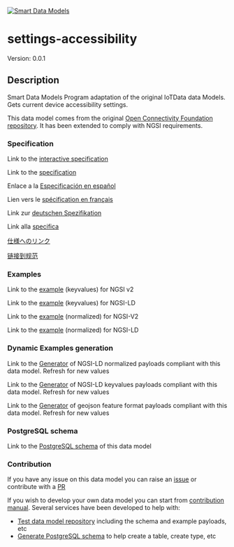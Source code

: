 [![Smart Data Models](https://smartdatamodels.org/wp-content/uploads/2022/01/SmartDataModels_logo.png "Logo")](https://smartdatamodels.org)
# settings-accessibility
Version: 0.0.1

## Description 

Smart Data Models Program adaptation of the original IoTData data Models. Gets current device accessibility settings.

This data model comes from the original [Open Connectivity Foundation repository](https://github.com/openconnectivityfoundation/IoTDataModels). It has been extended to comply with NGSI requirements.
### Specification

Link to the [interactive specification](https://swagger.lab.fiware.org/?url=https://smart-data-models.github.io/dataModel.OCF/settings-accessibility/swagger.yaml)

Link to the [specification](https://github.com/smart-data-models/dataModel.OCF/blob/master/settings-accessibility/doc/spec.md)

Enlace a la [Especificación en español](https://github.com/smart-data-models/dataModel.OCF/blob/master/settings-accessibility/doc/spec_ES.md)

Lien vers le [spécification en français](https://github.com/smart-data-models/dataModel.OCF/blob/master/settings-accessibility/doc/spec_FR.md)

Link zur [deutschen Spezifikation](https://github.com/smart-data-models/dataModel.OCF/blob/master/settings-accessibility/doc/spec_DE.md)

Link alla [specifica](https://github.com/smart-data-models/dataModel.OCF/blob/master/settings-accessibility/doc/spec_IT.md)

[仕様へのリンク](https://github.com/smart-data-models/dataModel.OCF/blob/master/settings-accessibility/doc/spec_JA.md)

[链接到规范](https://github.com/smart-data-models/dataModel.OCF/blob/master/settings-accessibility/doc/spec_ZH.md)
### Examples

Link to the [example](https://smart-data-models.github.io/dataModel.OCF/settings-accessibility/examples/example.json) (keyvalues) for NGSI v2

Link to the [example](https://smart-data-models.github.io/dataModel.OCF/settings-accessibility/examples/example.jsonld) (keyvalues) for NGSI-LD

Link to the [example](https://smart-data-models.github.io/dataModel.OCF/settings-accessibility/examples/example-normalized.json) (normalized) for NGSI-V2

Link to the [example](https://smart-data-models.github.io/dataModel.OCF/settings-accessibility/examples/example-normalized.jsonld) (normalized) for NGSI-LD
### Dynamic Examples generation

Link to the [Generator](https://smartdatamodels.org/extra/ngsi-ld_generator.php?schemaUrl=https://raw.githubusercontent.com/smart-data-models/dataModel.OCF/master/settings-accessibility/schema.json&email=info@smartdatamodels.org) of NGSI-LD normalized payloads compliant with this data model. Refresh for new values

Link to the [Generator](https://smartdatamodels.org/extra/ngsi-ld_generator_keyvalues.php?schemaUrl=https://raw.githubusercontent.com/smart-data-models/dataModel.OCF/master/settings-accessibility/schema.json&email=info@smartdatamodels.org) of NGSI-LD keyvalues payloads compliant with this data model. Refresh for new values

Link to the [Generator](https://smartdatamodels.org/extra/geojson_features_generator.php?schemaUrl=https://raw.githubusercontent.com/smart-data-models/dataModel.OCF/master/settings-accessibility/schema.json&email=info@smartdatamodels.org) of geojson feature format payloads compliant with this data model. Refresh for new values
### PostgreSQL schema

Link to the [PostgreSQL schema](https://github.com/smart-data-models/dataModel.OCF/blob/master/settings-accessibility/schema.sql) of this data model
### Contribution

 If you have any issue on this data model you can raise an [issue](https://github.com/smart-data-models/dataModel.OCF/issues)  or contribute with a [PR](https://github.com/smart-data-models/dataModel.OCF/pulls)

 If you wish to develop your own data model you can start from [contribution manual](https://bit.ly/contribution_manual). Several services have been developed to help with: 
 - [Test data model repository](https://smartdatamodels.org/index.php/data-models-contribution-api/) including the schema and example payloads, etc
 - [Generate PostgreSQL schema](https://smartdatamodels.org/index.php/sql-service/) to help create a table, create type, etc